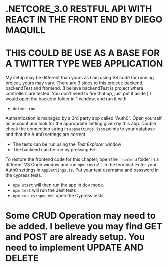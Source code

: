 # .NETCORE_3.0 RESTFUL API WITH REACT IN THE FRONT END BY DIEGO MAQUILL
# THIS COULD BE USE AS A BASE FOR A TWITTER TYPE WEB APPLICATION

My setup may be different than yours as I am using VS code for running project, yours may vary.
There are 3 sides to this project: backend, backendTest and frontend. 
(I believe backendTest is project where controllers are tested. You don’t need to fire that up, just put it aside )
I would open the backend folder in 1 window, and run it with

-	`dotnet run`

Authentication is managed by a 3rd party app called “Auth0”. Open yourself an account and look for the appropriate setting given by this app.
Double check the connection string in `appsettings.json` points to your database and that the Auth0 settings are correct. 

- The tests can be run using the *Test Explorer* window
- The backend can be run by pressing *F5*
 
 To restore the frontend code for this chapter, open the `frontend` folder in a different VS Code window and run `npm install` in the terminal. Enter your Auth0 settings in `AppSettings.ts`. Put your test username and password in the cypress tests.

- `npm start` will then run the app in dev mode. 
- `npm test` will run the Jest tests
- `npm run cy:open` will open the Cypress tests

# Some CRUD Operation may need to be added. I believe you may find GET and POST are already setup. You need to implement UPDATE AND DELETE
